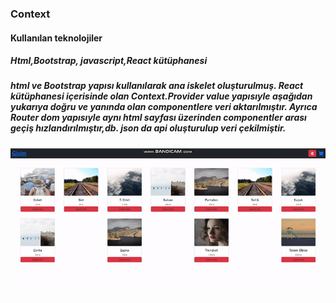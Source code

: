 <h3>Context</h3>
<h4>Kullanılan teknolojiler</h4>
<h5>Html,Bootstrap, javascript,React kütüphanesi  </h5>

<h5> html ve Bootstrap yapısı kullanılarak ana iskelet oluşturulmuş. React kütüphanesi içerisinde olan
    Context.Provider value  yapısıyle aşağıdan yukarıya doğru ve yanında olan componentlere veri 
    aktarılmıştır. Ayrıca Router dom yapısıyle aynı html  sayfası üzerinden  componentler  arası
     geçiş hızlandırılmıştır,db. json da api oluşturulup  veri çekilmiştir.  </h5>

![](/src/assets/ekran.gif)
